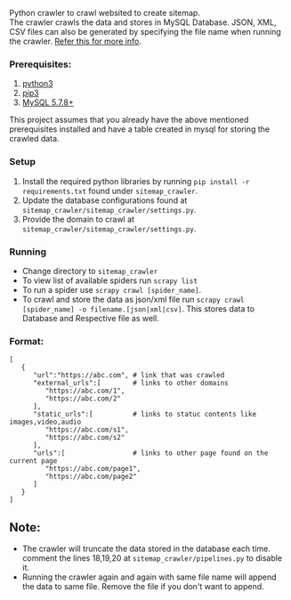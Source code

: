 Python crawler to crawl websited to create sitemap.  
The crawler crawls the data and stores in MySQL Database. JSON, XML, CSV files can also be generated by specifying the file name when running the crawler. [Refer this for more info](#running).

### Prerequisites:
1. [python3](https://realpython.com/installing-python "Installing python3")
2. [pip3](https://pip.pypa.io/en/stable/installing/ "Installing pip3")
3. [MySQL 5.7.8+](https://dev.mysql.com/doc/mysql-installation-excerpt/5.7/en/ "Installing MySQL")

This project assumes that you already have the above mentioned prerequisites installed and have a table created in mysql for storing the crawled data.

### Setup
1. Install the required python libraries by running `pip install -r requirements.txt` found under `sitemap_crawler`.
2. Update the database configurations found at `sitemap_crawler/sitemap_crawler/settings.py`.
3. Provide the domain to crawl at `sitemap_crawler/sitemap_crawler/settings.py`.

### Running
* Change directory to `sitemap_crawler`
* To view list of available spiders run `scrapy list`
* To run a spider use `scrapy crawl [spider_name]`. 
* To crawl and store the data as json/xml file run `scrapy crawl [spider_name] -o filename.[json|xml|csv]`. This stores data to Database and Respective file as well.

### Format:
```
[
   {
      "url":"https://abc.com", # link that was crawled
      "external_urls":[        # links to other domains
         "https://abc.com/1",
         "https://abc.com/2"
      ],
      "static_urls":[          # links to statuc contents like images,video,audio
         "https://abc.com/s1",
         "https://abc.com/s2"
      ],
      "urls":[                 # links to other page found on the current page
         "https://abc.com/page1",
         "https://abc.com/page2"
      ]
   }
]
```

## Note:  
* The crawler will truncate the data stored in the database each time. comment the lines 18,19,20 at `sitemap_crawler/pipelines.py` to disable it.
* Running the crawler again and again with same file name will append the data to same file. Remove the file if you don't want to append.
